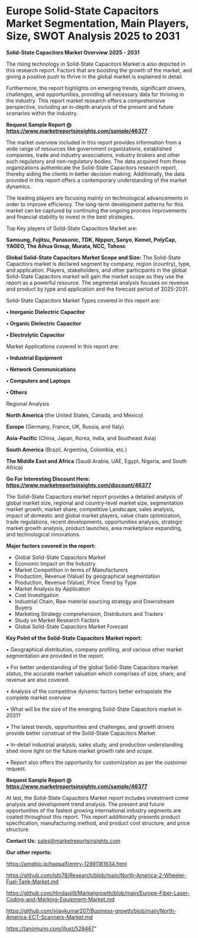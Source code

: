 # Europe Solid-State Capacitors Market Segmentation, Main Players, Size, SWOT Analysis 2025 to 2031

<Strong> Solid-State Capacitors Market Overview 2025 - 2031</strong>

The rising technology in Solid-State Capacitors Market is also depicted in this research report. Factors that are boosting the growth of the market, and giving a positive push to thrive in the global market is explained in detail.

Furthermore, the report highlights on emerging trends, significant drivers, challenges, and opportunities, providing all necessary data for thriving in the industry. This report market research offers a comprehensive perspective, including an in-depth analysis of the present and future scenarios within the industry.

<strong>Request Sample Report @ <a href=https://www.marketreportsinsights.com/sample/46377>https://www.marketreportsinsights.com/sample/46377</a></strong>

The market overview included in this report provides information from a wide range of resources like government organizations, established companies, trade and industry associations, industry brokers and other such regulatory and non-regulatory bodies. The data acquired from these organizations authenticate the Solid-State Capacitors research report, thereby aiding the clients in better decision making. Additionally, the data provided in this report offers a contemporary understanding of the market dynamics.

The leading players are focusing mainly on technological advancements in order to improve efficiency. The long-term development patterns for this market can be captured by continuing the ongoing process improvements and financial stability to invest in the best strategies.

Top Key players of Solid-State Capacitors Market are:

<strong>Samsung, Fujitsu, Panasonic, TDK, Nippon, Sanyo, Kemet, PolyCap, YAGEO, The Aihua Group, Murata, NCC, Tohosc</strong>

<strong><b>Global Solid-State Capacitors Market Scope and Size:</b></strong>
The Solid-State Capacitors market is declared segment by company, region (country), type, and application. Players, stakeholders, and other participants in the global Solid-State Capacitors market will gain the market scope as they use the report as a powerful resource. The segmental analysis focuses on revenue and product by type and application and the forecast period of 2025-2031.

Solid-State Capacitors Market Types covered in this report are:

<strong>•  Inorganic Dielectric Capacitor

•  Organic Dielectric Capacitor

•  Electrolytic Capacitor</strong>

Market Applications covered in this report are:

<strong>•  Industrial Equipment

•  Network Communications

•  Computers and Laptops

•  Others</strong> 

Regional Analysis

<strong>North America</strong> (the United States, Canada, and Mexico)

<strong>Europe</strong> (Germany, France, UK, Russia, and Italy)

<strong>Asia-Pacific</strong> (China, Japan, Korea, India, and Southeast Asia)

<strong>South America</strong> (Brazil, Argentina, Colombia, etc.)

<strong>The Middle East and Africa</strong> (Saudi Arabia, UAE, Egypt, Nigeria, and South Africa)

<strong>Go For Interesting Discount Here: <a href=https://www.marketreportsinsights.com/discount/46377>https://www.marketreportsinsights.com/discount/46377</a></strong>

The Solid-State Capacitors market report provides a detailed analysis of global market size, regional and country-level market size, segmentation market growth, market share, competitive Landscape, sales analysis, impact of domestic and global market players, value chain optimization, trade regulations, recent developments, opportunities analysis, strategic market growth analysis, product launches, area marketplace expanding, and technological innovations.

<strong><b>Major factors covered in the report:</b></strong>
<ul>
  <li>Global Solid-State Capacitors Market </li>
  <li>Economic Impact on the Industry</li>
  <li>Market Competition in terms of Manufacturers</li>
  <li>Production, Revenue (Value) by geographical segmentation</li>
  <li>Production, Revenue (Value), Price Trend by Type</li>
  <li>Market Analysis by Application</li>
  <li>Cost Investigation</li>
  <li>Industrial Chain, Raw material sourcing strategy and Downstream Buyers</li>
  <li>Marketing Strategy comprehension, Distributors and Traders</li>
  <li>Study on Market Research Factors</li>
  <li>Global Solid-State Capacitors Market Forecast</li>
</ul>

<strong><b>Key Point of the Solid-State Capacitors Market report:</b></strong>

• Geographical distribution, company profiling, and various other market segmentation are provided in the report.

• For better understanding of the global Solid-State Capacitors market status, the accurate market valuation which comprises of size, share, and revenue are also covered.

• Analysis of the competitive dynamic factors better extrapolate the complete market overview

• What will be the size of the emerging Solid-State Capacitors market in 2031?

• The latest trends, opportunities and challenges, and growth drivers provide better construal of the Solid-State Capacitors Market.

• In-detail industrial analysis, sales study, and production understanding shed more light on the future market growth rate and scope.

• Report also offers the opportunity for customization as per the customer request.

<strong>Request Sample Report @ <a href=https://www.marketreportsinsights.com/sample/46377>https://www.marketreportsinsights.com/sample/46377</a></strong>

At last, the Solid-State Capacitors Market report includes investment come analysis and development trend analysis. The present and future opportunities of the fastest growing international industry segments are coated throughout this report. This report additionally presents product specification, manufacturing method, and product cost structure, and price structure.

<strong>Contact Us:</strong>
sales@marketreportsinsights.com

<strong>Our other reports:</strong>

<a href=https://ameblo.jp/haqsaif/entry-12891181634.html>https://ameblo.jp/haqsaif/entry-12891181634.html</a>

<a href=https://github.com/Ishi78/Research/blob/main/North-America-2-Wheeler-Fuel-Tank-Market.md>https://github.com/Ishi78/Research/blob/main/North-America-2-Wheeler-Fuel-Tank-Market.md</a>

<a href=https://github.com/Hindavii9/Marketgrowth/blob/main/Europe-Fiber-Laser-Coding-and-Marking-Equipment-Market.md>https://github.com/Hindavii9/Marketgrowth/blob/main/Europe-Fiber-Laser-Coding-and-Marking-Equipment-Market.md</a>

<a href=https://github.com/vijaykumar207/Business-growth/blob/main/North-America-ECT-Scanners-Market.md>https://github.com/vijaykumar207/Business-growth/blob/main/North-America-ECT-Scanners-Market.md</a>

<a href=https://tanomuno.com/illust/528467>https://tanomuno.com/illust/528467</a>"
